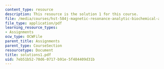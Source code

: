 ```yaml
---
content_type: resource
description: This resource is the solution 1 for this course.
file: /media/courses/hst-584j-magnetic-resonance-analytic-biochemical-and-imaging-techniques-spring-2006/7eb51b5270d60717b91e5f484409d31b_solutions1.pdf
file_type: application/pdf
learning_resource_types:
- Assignments
ocw_type: OCWFile
parent_title: Assignments
parent_type: CourseSection
resourcetype: Document
title: solutions1.pdf
uid: 7eb51b52-70d6-0717-b91e-5f484409d31b
---
```

